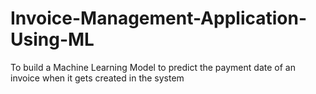 # Invoice-Management-Application-Using-ML
To build a Machine Learning Model to predict the payment date of an invoice when it gets created in the system
